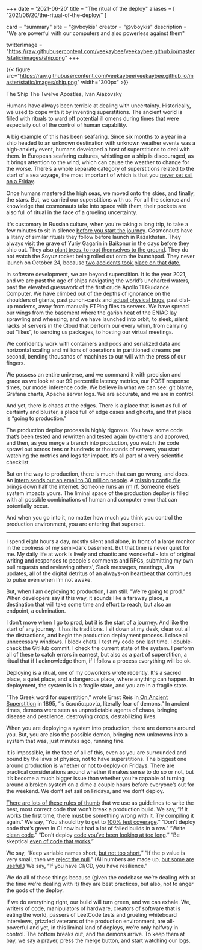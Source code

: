 +++
date = '2021-06-20'
title = "The ritual of the deploy"
aliases = [
    "2021/06/20/the-ritual-of-the-deploy/"
]

card = "summary"
site = "@vboykis"
creator = "@vboykis"
description = "We are powerful with our computers and also powerless against them"

twitterImage = "https://raw.githubusercontent.com/veekaybee/veekaybee.github.io/master/static/images/ship.png"
+++

{{< figure src="https://raw.githubusercontent.com/veekaybee/veekaybee.github.io/master/static/images/ship.png" width="300px" >}}


The Ship The Twelve Apostles, Ivan Aiazovsky

Humans have always been terrible at dealing with uncertainty. Historically, we used to cope with it by inventing superstitions. The ancient world is filled with rituals to ward off potential ill omens during times that were especially out of the control of human capability.

A big example of this has been seafaring. Since six months to a year in a ship headed to an unknown destination with unknown weather events was a high-anxiety event, humans developed a host of superstitions to deal with them. In European seafaring cultures, whistling on a ship is discouraged, as it brings attention to the wind, which can cause the weather to change for the worse. There’s a whole separate category of superstitions related to the start of a sea voyage, the most important of which is that you [never set sail on a Friday](https://dtmag.com/thelibrary/seafaring-superstitions-marine-myth-rituals-explored/). 

Once humans mastered the high seas, we moved onto the skies, and finally, the stars.  But, we carried our superstitions with us. For all the science and knowledge that cosmonauts take into space with them, their pockets are also full of ritual in the face of a grueling uncertainty. 

It's customary in Russian culture, when you're taking a long trip, to take a few minutes to sit in silence [before you start the journey](https://realrussia.co.uk/Blog/top-5-russian-superstitions-you-should-know-about-3065). Cosmonauts have a litany of similar rituals they follow before launch in Kazakhstan. They always visit the grave of Yuriy Gagarin in Baikonur in the days before they ship out. They also[ plant trees, to root themselves to the ground](https://www.atlasobscura.com/articles/cosmonaut-hotel-tree-grove). They do not watch the Soyuz rocket being rolled out onto the launchpad. They never launch on October 24, because [two accidents took place on that date.](http://www.esa.int/About_Us/ESA_history/50_years_of_humans_in_space/Gagarin_s_traditions ) 

In software development, we are beyond superstition. It is the year 2021, and we are past the age of ships navigating the world’s uncharted waters, past the elevated guesswork of the first crude Apollo 11 Guidance Computer. We have climbed out of the depths of ignorance on the shoulders of giants, past punch-cards and [actual physical bugs](https://www.atlasobscura.com/places/grace-hoppers-bug), past dial-up modems, away from manually FTPing files to servers. We have  spread our wings from the basement where the garish heat of the ENIAC lay sprawling and wheezing, and we have launched into orbit, to sleek, silent racks of servers in the Cloud that perform our every whim, from carrying out “likes”, to sending us packages, to hosting our virtual meetings. 

We confidently work with containers and pods and serialized data and horizontal scaling and millions of operations in partitioned streams per second, bending thousands of machines to our will with the press of our fingers. 

We possess an entire universe, and we command it with precision and grace as we look at our 99 percentile latency metrics, our POST response times, our model inference code.  We believe in what we can see: git blame, Grafana charts, Apache server logs. We are accurate, and we are in control. 

And yet, there is chaos at the edges. There is a place that is not as full of certainty and bluster, a place full of edge cases and ghosts, and that place is “going to production.”

The production deploy process is highly rigorous. You have some code that’s been tested and rewritten and tested again by others and approved, and then, as you merge a branch into production, you watch the code sprawl out across tens or hundreds or thousands of servers, you start watching the metrics and logs for impact. It’s all part of a very scientific checklist. 

But on the way to production,  there is much that can go wrong, and does. An [intern sends out an email to 30 million people](https://www.bleepingcomputer.com/news/technology/hbo-max-blames-mistaken-integration-test-email-on-an-intern/). A [missing config file](https://www.fastly.com/blog/summary-of-june-8-outage) brings down half the internet. Someone runs an [rm rf](https://twitter.com/vboykis/status/1406039229520613382). Someone else’s system impacts yours. The liminal space of the production deploy is filled with all possible combinations of human and computer error that can potentially occur. 

And when you go into it, no matter how much you think you control the production environment, you are entering that superset. 

---

I spend eight hours a day, mostly silent and alone, in front of a large monitor in the coolness of my semi-dark basement. But that time is never quiet for me. My daily life at work is lively and chaotic and wonderful - lots of original writing and responses to people's comments and RFCs, submitting my own pull requests and reviewing others', Slack messages, meetings, Jira updates, all of the digital detritus of an always-on heartbeat that continues to pulse even when I’m not awake.

But, when I am deploying to production, I am still.    "We're going to prod."  When developers say it this way, it sounds like a faraway place, a destination that will take some time and effort to reach, but also an endpoint, a culmination.

I don’t move when I go to prod, but it is the start of a journey. And like the start of any journey, it has its traditions. I sit down at my desk, clear out all the distractions, and begin the production deployment process. I close all unnecessary windows. I block chats. I test my code one last time. I double-check the GitHub commit. I check the current state of the system. I perform all of these to catch errors in earnest, but also as a part of superstition, a ritual that if I acknowledge them, if I follow a process everything will be ok. 

Deploying is a ritual, one of my coworkers wrote recently. It's a sacred place, a quiet place, and a dangerous place, where anything can happen. In deployment, the system is in a fragile state, and you are in a fragile state.

“The Greek word for superstition,” wrote Ernst Reis in[ On Ancient Superstition](https://www.jstor.org/stable/pdf/2935693.pdf?refreqid=excelsior%3Aa4463bfc46a8506b2d9e157aebe2aa1e) in 1895, “is δεισιδαιμονία, literally fear of demons.”  In ancient times, demons were seen as unpredictable agents of chaos, bringing disease and pestilence, destroying crops, destabilizing lives. 

When you are deploying a system into production, there are demons around you. But,  you are also the possible demon, bringing new unknowns into a system that was, just minutes ago, running fine. 

It is impossible, in the face of all of this, even as you are surrounded and bound by the laws of physics, not to have superstitions. The biggest one around production is whether or not to deploy on Fridays. There are practical considerations around whether it makes sense to do so or not, but it’s become a much bigger issue than whether you’re capable of turning around a broken system on a dime a couple hours before everyone’s out for the weekend. We don’t set sail on Fridays, and we don’t deploy. 

[There are lots of these rules of thumb](https://twitter.com/vboykis/status/1406643329664757760) that we use as guidelines to write the best, most correct code that won’t break a production build.  We say, “If it works the first time, there must be something wrong with it. Try compiling it again.” We say, “You should try to get to [100% test coverage](https://stackoverflow.com/questions/1475520/unit-testing-code-coverage-do-you-have-100-coverage).”  “Don’t deploy code that’s green in CI now but had a lot of failed builds in a row.”  “Write [clean code](https://gist.github.com/wojteklu/73c6914cc446146b8b533c0988cf8d29).” “Don’t deploy [code you’ve been looking at too long](https://flatironschool.com/blog/best-coding-advice-ever-got-take-break).” “Be skeptical [even of code that works.](https://twitter.com/lefft/status/1406648341140697089?s=20)” 

We say, “Keep variable names short, [but not too short.](https://wiki.c2.com/?GoodVariableNames)” “If the p value is very small, then we [reject the null](https://journals.plos.org/plosbiology/article?id=10.1371/journal.pbio.1002106).” (All numbers are made up, [but some are useful.](https://vicki.substack.com/p/all-numbers-are-made-up-some-are)) We say, “If you have CI/CD, you have resilience.”

We do all of these things because (given the codebase we’re dealing with at the time we’re dealing with it) they are best practices, but also, not to anger the gods of the deploy. 

If we do everything right, our build will turn green, and we can exhale.  We, writers of code, manipulators of hardware, creators of software that is eating the world, passers of LeetCode tests and grueling whiteboard interviews, grizzled veterans of the production environment, are all-powerful and yet, in this liminal land of deploys, we’re only halfway in control. The bottom breaks out, and the demons arrive. To keep them at bay, we say a prayer, press the merge button, and start watching our logs. 
